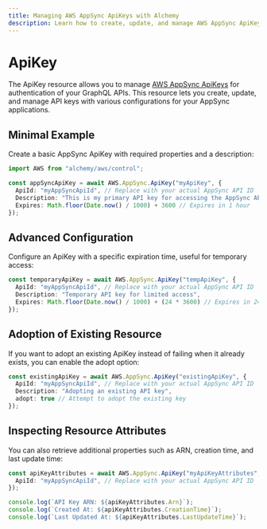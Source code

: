 ```yaml
---
title: Managing AWS AppSync ApiKeys with Alchemy
description: Learn how to create, update, and manage AWS AppSync ApiKeys using Alchemy Cloud Control.
---
```


# ApiKey

The ApiKey resource allows you to manage [AWS AppSync ApiKeys](https://docs.aws.amazon.com/appsync/latest/userguide/) for authentication of your GraphQL APIs. This resource lets you create, update, and manage API keys with various configurations for your AppSync applications.

## Minimal Example

Create a basic AppSync ApiKey with required properties and a description:

```ts
import AWS from "alchemy/aws/control";

const appSyncApiKey = await AWS.AppSync.ApiKey("myApiKey", {
  ApiId: "myAppSyncApiId", // Replace with your actual AppSync API ID
  Description: "This is my primary API key for accessing the AppSync API",
  Expires: Math.floor(Date.now() / 1000) + 3600 // Expires in 1 hour
});
```

## Advanced Configuration

Configure an ApiKey with a specific expiration time, useful for temporary access:

```ts
const temporaryApiKey = await AWS.AppSync.ApiKey("tempApiKey", {
  ApiId: "myAppSyncApiId", // Replace with your actual AppSync API ID
  Description: "Temporary API key for limited access",
  Expires: Math.floor(Date.now() / 1000) + (24 * 3600) // Expires in 24 hours
});
```

## Adoption of Existing Resource

If you want to adopt an existing ApiKey instead of failing when it already exists, you can enable the adopt option:

```ts
const existingApiKey = await AWS.AppSync.ApiKey("existingApiKey", {
  ApiId: "myAppSyncApiId", // Replace with your actual AppSync API ID
  Description: "Adopting an existing API key",
  adopt: true // Attempt to adopt the existing key
});
``` 

## Inspecting Resource Attributes

You can also retrieve additional properties such as ARN, creation time, and last update time:

```ts
const apiKeyAttributes = await AWS.AppSync.ApiKey("myApiKeyAttributes", {
  ApiId: "myAppSyncApiId", // Replace with your actual AppSync API ID
});

console.log(`API Key ARN: ${apiKeyAttributes.Arn}`);
console.log(`Created At: ${apiKeyAttributes.CreationTime}`);
console.log(`Last Updated At: ${apiKeyAttributes.LastUpdateTime}`);
```